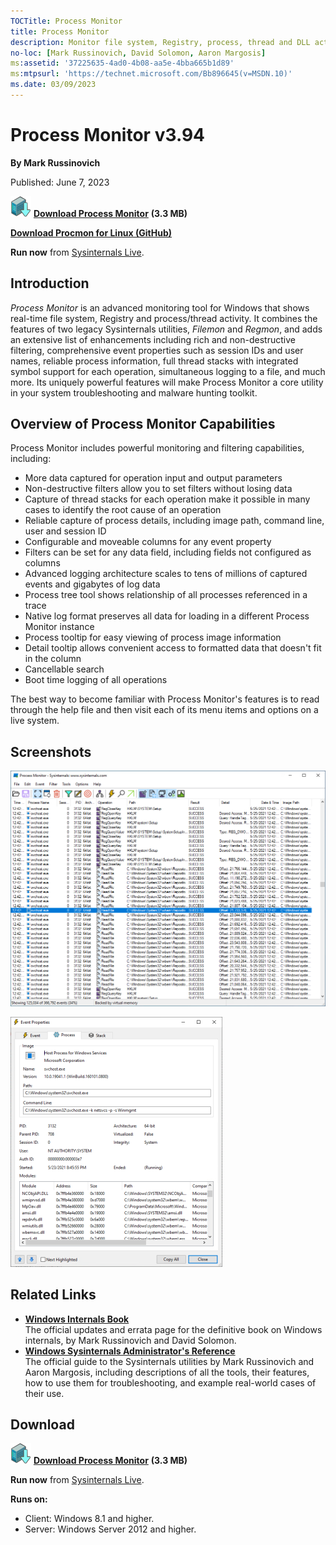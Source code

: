 ```yaml
--- 
TOCTitle: Process Monitor
title: Process Monitor
description: Monitor file system, Registry, process, thread and DLL activity in real-time.
no-loc: [Mark Russinovich, David Solomon, Aaron Margosis]
ms:assetid: '37225635-4ad0-4b08-aa5e-4bba665b1d89'
ms:mtpsurl: 'https://technet.microsoft.com/Bb896645(v=MSDN.10)'
ms.date: 03/09/2023
---
```


# Process Monitor v3.94

**By Mark Russinovich**

Published: June 7, 2023

[![Download](media/shared/Download_sm.png)](https://download.sysinternals.com/files/ProcessMonitor.zip) [**Download Process Monitor**](https://download.sysinternals.com/files/ProcessMonitor.zip) **(3.3 MB)**  

[**Download Procmon for Linux (GitHub)**](https://github.com/Sysinternals/Procmon-for-Linux)

**Run now** from [Sysinternals Live](https://live.sysinternals.com/Procmon.exe).

## Introduction

*Process Monitor* is an advanced monitoring tool for Windows that shows
real-time file system, Registry and process/thread activity. It combines
the features of two legacy Sysinternals utilities, *Filemon* and
*Regmon*, and adds an extensive list of enhancements including rich and
non-destructive filtering, comprehensive event properties such as session
IDs and user names, reliable process information, full thread stacks
with integrated symbol support for each operation, simultaneous logging
to a file, and much more. Its uniquely powerful features will make
Process Monitor a core utility in your system troubleshooting and
malware hunting toolkit.  

## Overview of Process Monitor Capabilities

Process Monitor includes powerful monitoring and filtering capabilities,
including:

- More data captured for operation input and output parameters
- Non-destructive filters allow you to set filters without losing data
- Capture of thread stacks for each operation make it possible in many
    cases to identify the root cause of an operation
- Reliable capture of process details, including image path, command
    line, user and session ID
- Configurable and moveable columns for any event property
- Filters can be set for any data field, including fields not
    configured as columns
- Advanced logging architecture scales to tens of millions of captured
    events and gigabytes of log data
- Process tree tool shows relationship of all processes referenced in
    a trace
- Native log format preserves all data for loading in a different
    Process Monitor instance
- Process tooltip for easy viewing of process image information
- Detail tooltip allows convenient access to formatted data that
    doesn't fit in the column
- Cancellable search
- Boot time logging of all operations

The best way to become familiar with Process Monitor's features is to
read through the help file and then visit each of its menu items and
options on a live system.  

## Screenshots

![Process Monitor screenshot](media/procmon/procmon-main.png)  

![Event Properties screenshot](media/procmon/procmon-proc.png)  

## Related Links

- [**Windows Internals Book**  
  ](~/resources/windows-internals.md)The
  official updates and errata page for the definitive book on Windows
  internals, by Mark Russinovich and David Solomon.
- [**Windows Sysinternals Administrator's Reference**  
  ](~/resources/troubleshooting-book.md)The
  official guide to the Sysinternals utilities by Mark Russinovich and
  Aaron Margosis, including descriptions of all the tools, their
  features, how to use them for troubleshooting, and example
  real-world cases of their use.

## Download

[![Download](media/shared/Download_sm.png)](https://download.sysinternals.com/files/ProcessMonitor.zip) [**Download Process Monitor**](https://download.sysinternals.com/files/ProcessMonitor.zip) **(3.3 MB)**

**Run now** from [Sysinternals Live](https://live.sysinternals.com/Procmon.exe).

**Runs on:**

- Client: Windows 8.1 and higher.
- Server: Windows Server 2012 and higher.
